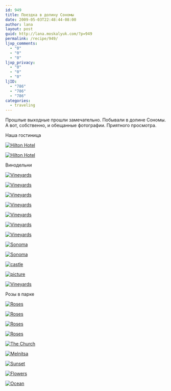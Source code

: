 ```yaml
---
id: 949
title: Поездка в долину Сономы
date: 2009-05-03T22:48:44-08:00
author: lana
layout: post
guid: http://lana.moskalyuk.com/?p=949
permalink: /recipe/949/
ljxp_comments:
  - "0"
  - "0"
  - "0"
ljxp_privacy:
  - "0"
  - "0"
  - "0"
ljID:
  - "786"
  - "786"
  - "786"
categories:
  - traveling
---
```

Прошлые выходные прошли замечательно. Побывали в долине Сономы. А вот, собственно, и обещанные фотографии. Приятного просмотра.

Наша гостиница

<a class="flickr-image alignnone" title="Hilton Hotel" rel="flickr-mgr" href="http://www.flickr.com/photos/67405678@N00/3496419568/"><img class="flickr-medium" src="http://farm4.static.flickr.com/3309/3496419568_1e1c80ac12.jpg" alt="Hilton Hotel" /></a>

<a class="flickr-image alignnone" title="Hilton Hotel" rel="flickr-mgr" href="http://www.flickr.com/photos/67405678@N00/3495601859/"><img class="flickr-medium" src="http://farm4.static.flickr.com/3636/3495601859_57e2d52b23.jpg" alt="Hilton Hotel" /></a>

<!--more-->

Винодельни

<a class="flickr-image alignnone" title="Vineyards" rel="flickr-mgr" href="http://www.flickr.com/photos/67405678@N00/3496422768/"><img class="flickr-medium" src="http://farm4.static.flickr.com/3584/3496422768_2abaf00d0c.jpg" alt="Vineyards" /></a>

<a class="flickr-image alignnone" title="Vineyards" rel="flickr-mgr" href="http://www.flickr.com/photos/67405678@N00/3495658245/"><img class="flickr-medium" src="http://farm4.static.flickr.com/3554/3495658245_488751e2d1.jpg" alt="Vineyards" /></a>

<a class="flickr-image alignnone" title="Vineyards" rel="flickr-mgr" href="http://www.flickr.com/photos/67405678@N00/3495660159/"><img class="flickr-medium" src="http://farm4.static.flickr.com/3323/3495660159_335457b776.jpg" alt="Vineyards" /></a>

<a class="flickr-image alignnone" title="Vineyards" rel="flickr-mgr" href="http://www.flickr.com/photos/67405678@N00/3495661499/"><img class="flickr-medium" src="http://farm4.static.flickr.com/3319/3495661499_21e6a6d7ec.jpg" alt="Vineyards" /></a>

<a class="flickr-image alignnone" title="Vineyards" rel="flickr-mgr" href="http://www.flickr.com/photos/67405678@N00/3495665589/"><img class="flickr-medium" src="http://farm4.static.flickr.com/3632/3495665589_e2e970ee7b.jpg" alt="Vineyards" /></a>

<a class="flickr-image alignnone" title="Vineyards" rel="flickr-mgr" href="http://www.flickr.com/photos/67405678@N00/3495667485/"><img class="flickr-medium" src="http://farm4.static.flickr.com/3630/3495667485_61e524c701.jpg" alt="Vineyards" /></a>

<a class="flickr-image alignnone" title="Vineyards" rel="flickr-mgr" href="http://www.flickr.com/photos/67405678@N00/3495670721/"><img class="flickr-medium" src="http://farm4.static.flickr.com/3584/3495670721_7472e0016a.jpg" alt="Vineyards" /></a>

<a class="flickr-image alignnone" title="Sonoma" rel="flickr-mgr" href="http://www.flickr.com/photos/67405678@N00/3496505516/"><img class="flickr-medium" src="http://farm4.static.flickr.com/3546/3496505516_f62e094417.jpg" alt="Sonoma" /></a>

<a class="flickr-image alignnone" title="Sonoma" rel="flickr-mgr" href="http://www.flickr.com/photos/67405678@N00/3496507386/"><img class="flickr-medium" src="http://farm4.static.flickr.com/3574/3496507386_4496308a14.jpg" alt="Sonoma" /></a>

<a class="flickr-image alignnone" title="castle" rel="flickr-mgr" href="http://www.flickr.com/photos/67405678@N00/3495691451/"><img class="flickr-medium" src="http://farm4.static.flickr.com/3623/3495691451_50883a8045.jpg" alt="castle" /></a>

<a class="flickr-image alignnone" title="picture" rel="flickr-mgr" href="http://www.flickr.com/photos/67405678@N00/3496510096/"><img class="flickr-medium" src="http://farm4.static.flickr.com/3608/3496510096_ff7c2487cd.jpg" alt="picture" /></a>

<a class="flickr-image alignnone" title="Vineyards" rel="flickr-mgr" href="http://www.flickr.com/photos/67405678@N00/3496495386/"><img class="flickr-medium" src="http://farm4.static.flickr.com/3595/3496495386_3b846d5e4e.jpg" alt="Vineyards" /></a>

Розы в парке

<a class="flickr-image alignnone" title="Roses" rel="flickr-mgr" href="http://www.flickr.com/photos/67405678@N00/3496474464/"><img class="flickr-medium" src="http://farm4.static.flickr.com/3350/3496474464_b2db1d37cb.jpg" alt="Roses" /></a>

<a class="flickr-image alignnone" title="Roses" rel="flickr-mgr" href="http://www.flickr.com/photos/67405678@N00/3495656835/"><img class="flickr-medium" src="http://farm4.static.flickr.com/3327/3495656835_ea3b20ccbc.jpg" alt="Roses" /></a>

<a class="flickr-image alignnone" title="Roses" rel="flickr-mgr" href="http://www.flickr.com/photos/67405678@N00/3496477172/"><img class="flickr-medium" src="http://farm4.static.flickr.com/3652/3496477172_708e2f38f6.jpg" alt="Roses" /></a>

<a class="flickr-image alignnone" title="Roses" rel="flickr-mgr" href="http://www.flickr.com/photos/67405678@N00/3496496432/"><img class="flickr-medium" src="http://farm4.static.flickr.com/3586/3496496432_cdd0a1a95f.jpg" alt="Roses" /></a>

<a class="flickr-image alignnone" title="The Church" rel="flickr-mgr" href="http://www.flickr.com/photos/67405678@N00/3495696361/"><img class="flickr-medium" src="http://farm4.static.flickr.com/3168/3495696361_d2b6ae4bde.jpg" alt="The Church" /></a>

<a class="flickr-image alignnone" title="Melnitsa" rel="flickr-mgr" href="http://www.flickr.com/photos/67405678@N00/3495702159/"><img class="flickr-medium" src="http://farm4.static.flickr.com/3339/3495702159_a55d9ce7c3.jpg" alt="Melnitsa" /></a>

<a class="flickr-image alignnone" title="Sunset" rel="flickr-mgr" href="http://www.flickr.com/photos/67405678@N00/3495703553/"><img class="flickr-medium" src="http://farm4.static.flickr.com/3550/3495703553_ed2a2f42ab.jpg" alt="Sunset" /></a>

<a class="flickr-image alignnone" title="Flowers" rel="flickr-mgr" href="http://www.flickr.com/photos/67405678@N00/3495697183/"><img class="flickr-medium" src="http://farm4.static.flickr.com/3577/3495697183_aab08046da.jpg" alt="Flowers" /></a>

<a class="flickr-image alignnone" title="Ocean" rel="flickr-mgr" href="http://www.flickr.com/photos/67405678@N00/3496526308/"><img class="flickr-medium" src="http://farm4.static.flickr.com/3354/3496526308_0054d0bdd4.jpg" alt="Ocean" /></a>